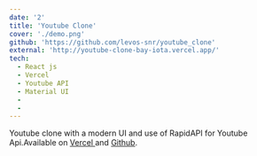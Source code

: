 ```yaml
---
date: '2'
title: 'Youtube Clone'
cover: './demo.png'
github: 'https://github.com/levos-snr/youtube_clone'
external: 'http://youtube-clone-bay-iota.vercel.app/'
tech:
  - React js
  - Vercel
  - Youtube API
  - Material UI
  -
  -
---
```


Youtube clone with a modern UI and use of RapidAPI for Youtube Api.Available on [Vercel ](http://youtube-clone-bay-iota.vercel.app/)and [Github](https://github.com/levos-snr/youtube_clone/).
